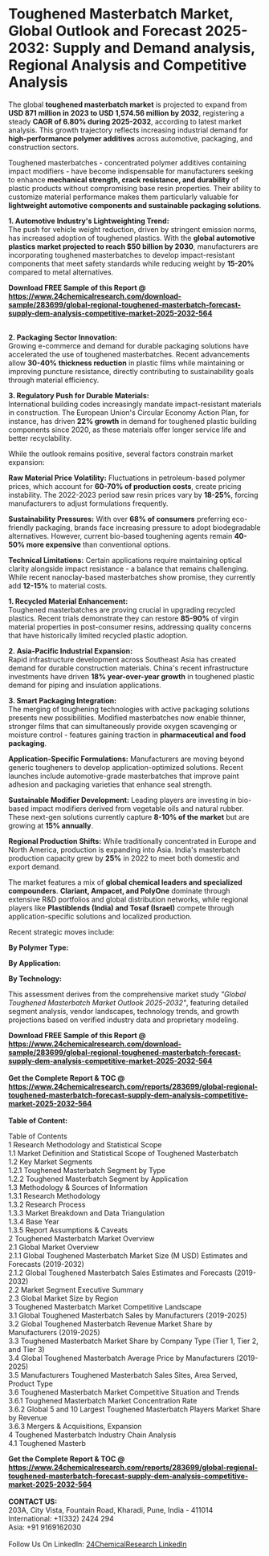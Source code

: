 <h1>Toughened Masterbatch Market, Global Outlook and Forecast 2025-2032: Supply and Demand analysis, Regional Analysis and Competitive Analysis</h1><p>The global <strong>toughened masterbatch market</strong> is projected to expand from <strong>USD 871 million in 2023 to USD 1,574.56 million by 2032</strong>, registering a steady <strong>CAGR of 6.80% during 2025-2032</strong>, according to latest market analysis. This growth trajectory reflects increasing industrial demand for <strong>high-performance polymer additives</strong> across automotive, packaging, and construction sectors.</p><p>Toughened masterbatches - concentrated polymer additives containing impact modifiers - have become indispensable for manufacturers seeking to enhance <strong>mechanical strength, crack resistance, and durability</strong> of plastic products without compromising base resin properties. Their ability to customize material performance makes them particularly valuable for <strong>lightweight automotive components and sustainable packaging solutions</strong>.</p><p><strong>1. Automotive Industry's Lightweighting Trend:</strong><br>
The push for vehicle weight reduction, driven by stringent emission norms, has increased adoption of toughened plastics. With the <strong>global automotive plastics market projected to reach $50 billion by 2030</strong>, manufacturers are incorporating toughened masterbatches to develop impact-resistant components that meet safety standards while reducing weight by <strong>15-20%</strong> compared to metal alternatives.</p><div><b>Download FREE Sample of this Report @ 
            <a href="https://www.24chemicalresearch.com/download-sample/283699/global-regional-toughened-masterbatch-forecast-supply-dem-analysis-competitive-market-2025-2032-564">
            https://www.24chemicalresearch.com/download-sample/283699/global-regional-toughened-masterbatch-forecast-supply-dem-analysis-competitive-market-2025-2032-564</a></b></div><br><p><strong>2. Packaging Sector Innovation:</strong><br>
Growing e-commerce and demand for durable packaging solutions have accelerated the use of toughened masterbatches. Recent advancements allow <strong>30-40% thickness reduction</strong> in plastic films while maintaining or improving puncture resistance, directly contributing to sustainability goals through material efficiency.</p><p><strong>3. Regulatory Push for Durable Materials:</strong><br>
International building codes increasingly mandate impact-resistant materials in construction. The European Union's Circular Economy Action Plan, for instance, has driven <strong>22% growth</strong> in demand for toughened plastic building components since 2020, as these materials offer longer service life and better recyclability.</p><p>While the outlook remains positive, several factors constrain market expansion:</p><p><strong>Raw Material Price Volatility:</strong> Fluctuations in petroleum-based polymer prices, which account for <strong>60-70% of production costs</strong>, create pricing instability. The 2022-2023 period saw resin prices vary by <strong>18-25%</strong>, forcing manufacturers to adjust formulations frequently.</p><p><strong>Sustainability Pressures:</strong> With over <strong>68% of consumers</strong> preferring eco-friendly packaging, brands face increasing pressure to adopt biodegradable alternatives. However, current bio-based toughening agents remain <strong>40-50% more expensive</strong> than conventional options.</p><p><strong>Technical Limitations:</strong> Certain applications require maintaining optical clarity alongside impact resistance - a balance that remains challenging. While recent nanoclay-based masterbatches show promise, they currently add <strong>12-15%</strong> to material costs.</p><p><strong>1. Recycled Material Enhancement:</strong><br>
Toughened masterbatches are proving crucial in upgrading recycled plastics. Recent trials demonstrate they can restore <strong>85-90%</strong> of virgin material properties in post-consumer resins, addressing quality concerns that have historically limited recycled plastic adoption.</p><p><strong>2. Asia-Pacific Industrial Expansion:</strong><br>
Rapid infrastructure development across Southeast Asia has created demand for durable construction materials. China's recent infrastructure investments have driven <strong>18% year-over-year growth</strong> in toughened plastic demand for piping and insulation applications.</p><p><strong>3. Smart Packaging Integration:</strong><br>
The merging of toughening technologies with active packaging solutions presents new possibilities. Modified masterbatches now enable thinner, stronger films that can simultaneously provide oxygen scavenging or moisture control - features gaining traction in <strong>pharmaceutical and food packaging</strong>.</p><p><strong>Application-Specific Formulations:</strong> Manufacturers are moving beyond generic tougheners to develop application-optimized solutions. Recent launches include automotive-grade masterbatches that improve paint adhesion and packaging varieties that enhance seal strength.</p><p><strong>Sustainable Modifier Development:</strong> Leading players are investing in bio-based impact modifiers derived from vegetable oils and natural rubber. These next-gen solutions currently capture <strong>8-10% of the market</strong> but are growing at <strong>15% annually</strong>.</p><p><strong>Regional Production Shifts:</strong> While traditionally concentrated in Europe and North America, production is expanding into Asia. India's masterbatch production capacity grew by <strong>25%</strong> in 2022 to meet both domestic and export demand.</p><p>The market features a mix of <strong>global chemical leaders and specialized compounders</strong>. <strong>Clariant, Ampacet, and PolyOne</strong> dominate through extensive R&amp;D portfolios and global distribution networks, while regional players like <strong>Plastiblends (India) and Tosaf (Israel)</strong> compete through application-specific solutions and localized production.</p><p>Recent strategic moves include:</p><p><strong>By Polymer Type:</strong></p><p><strong>By Application:</strong></p><p><strong>By Technology:</strong></p><p>This assessment derives from the comprehensive market study <em>"Global Toughened Masterbatch Market Outlook 2025-2032"</em>, featuring detailed segment analysis, vendor landscapes, technology trends, and growth projections based on verified industry data and proprietary modeling.</p><div><b>Download FREE Sample of this Report @ 
            <a href="https://www.24chemicalresearch.com/download-sample/283699/global-regional-toughened-masterbatch-forecast-supply-dem-analysis-competitive-market-2025-2032-564">
            https://www.24chemicalresearch.com/download-sample/283699/global-regional-toughened-masterbatch-forecast-supply-dem-analysis-competitive-market-2025-2032-564</a></b></div><br><div><b>Get the Complete Report & TOC @ 
            <a href="https://www.24chemicalresearch.com/reports/283699/global-regional-toughened-masterbatch-forecast-supply-dem-analysis-competitive-market-2025-2032-564">
            https://www.24chemicalresearch.com/reports/283699/global-regional-toughened-masterbatch-forecast-supply-dem-analysis-competitive-market-2025-2032-564</a></b></div><br>
            <b>Table of Content:</b><p>Table of Contents<br />
1 Research Methodology and Statistical Scope<br />
1.1 Market Definition and Statistical Scope of Toughened Masterbatch<br />
1.2 Key Market Segments<br />
1.2.1 Toughened Masterbatch Segment by Type<br />
1.2.2 Toughened Masterbatch Segment by Application<br />
1.3 Methodology & Sources of Information<br />
1.3.1 Research Methodology<br />
1.3.2 Research Process<br />
1.3.3 Market Breakdown and Data Triangulation<br />
1.3.4 Base Year<br />
1.3.5 Report Assumptions & Caveats<br />
2 Toughened Masterbatch Market Overview<br />
2.1 Global Market Overview<br />
2.1.1 Global Toughened Masterbatch Market Size (M USD) Estimates and Forecasts (2019-2032)<br />
2.1.2 Global Toughened Masterbatch Sales Estimates and Forecasts (2019-2032)<br />
2.2 Market Segment Executive Summary<br />
2.3 Global Market Size by Region<br />
3 Toughened Masterbatch Market Competitive Landscape<br />
3.1 Global Toughened Masterbatch Sales by Manufacturers (2019-2025)<br />
3.2 Global Toughened Masterbatch Revenue Market Share by Manufacturers (2019-2025)<br />
3.3 Toughened Masterbatch Market Share by Company Type (Tier 1, Tier 2, and Tier 3)<br />
3.4 Global Toughened Masterbatch Average Price by Manufacturers (2019-2025)<br />
3.5 Manufacturers Toughened Masterbatch Sales Sites, Area Served, Product Type<br />
3.6 Toughened Masterbatch Market Competitive Situation and Trends<br />
3.6.1 Toughened Masterbatch Market Concentration Rate<br />
3.6.2 Global 5 and 10 Largest Toughened Masterbatch Players Market Share by Revenue<br />
3.6.3 Mergers & Acquisitions, Expansion<br />
4 Toughened Masterbatch Industry Chain Analysis<br />
4.1 Toughened Masterb</p><div><b>Get the Complete Report & TOC @ 
            <a href="https://www.24chemicalresearch.com/reports/283699/global-regional-toughened-masterbatch-forecast-supply-dem-analysis-competitive-market-2025-2032-564">
            https://www.24chemicalresearch.com/reports/283699/global-regional-toughened-masterbatch-forecast-supply-dem-analysis-competitive-market-2025-2032-564</a></b></div><br><b>CONTACT US:</b><br>
            203A, City Vista, Fountain Road, Kharadi, Pune, India - 411014<br>
            International: +1(332) 2424 294<br>
            Asia: +91 9169162030 <br><br>
            Follow Us On LinkedIn: <a href="https://www.linkedin.com/company/24chemicalresearch/">24ChemicalResearch LinkedIn</a>